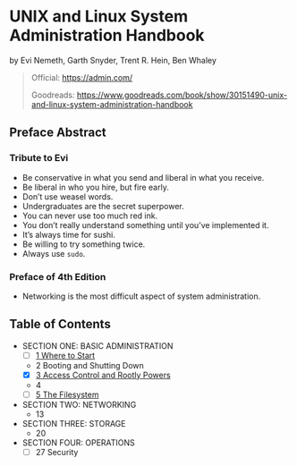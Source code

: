 # UNIX and Linux System Administration Handbook

by Evi Nemeth, Garth Snyder, Trent R. Hein, Ben Whaley

> Official: <https://admin.com/>
>
> Goodreads: <https://www.goodreads.com/book/show/30151490-unix-and-linux-system-administration-handbook>

## Preface Abstract

### Tribute to Evi

- Be conservative in what you send and liberal in what you receive.
- Be liberal in who you hire, but fire early.
- Don’t use weasel words.
- Undergraduates are the secret superpower.
- You can never use too much red ink.
- You don’t really understand something until you’ve implemented it.
- It’s always time for sushi.
- Be willing to try something twice.
- Always use `sudo`.

### Preface of 4th Edition

- Networking is the most difficult aspect of system administration.

## Table of Contents

- SECTION ONE: BASIC ADMINISTRATION
  - [ ] [1 Where to Start](01_where_to_start)
  - 2 Booting and Shutting Down
  - [x] [3 Access Control and Rootly Powers](03_access_control_and_rootly_powers)
  - 4
  - [ ] [5 The Filesystem](05_the_filesystem)
- SECTION TWO: NETWORKING
  - 13
- SECTION THREE: STORAGE
  - 20
- SECTION FOUR: OPERATIONS
  - [ ] 27 Security
